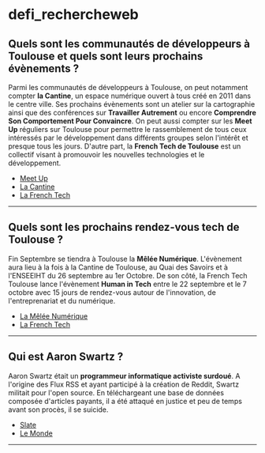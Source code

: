 # defi_rechercheweb

## Quels sont les communautés de développeurs à Toulouse et quels sont leurs prochains évènements ?
Parmi les communautés de développeurs à Toulouse, on peut notamment compter **la Cantine**, un espace numérique ouvert à tous  créé en 2011 dans le centre ville. Ses prochains évènements sont un atelier sur la cartographie ainsi que des conférences sur **Travailler Autrement** ou encore **Comprendre Son Comportement Pour Convaincre**. On peut aussi compter sur les **Meet Up** réguliers sur Toulouse pour permettre le rassemblement de tous ceux intéressés par le développement dans différents groupes selon l'intérêt et presque tous les jours. D'autre part, la **French Tech de Toulouse** est un collectif visant à promouvoir les nouvelles technologies et le développement.

- [Meet Up](http://www.meetup.com/fr-FR/cities/fr/toulouse/)
- [La Cantine](http://lacantine-toulouse.org/)
- [La French Tech](http://www.frenchtechtoulouse.com/)
***


## Quels sont les prochains rendez-vous tech de Toulouse ?
Fin Septembre se tiendra à Toulouse la **Mêlée Numérique**. L'évènement aura lieu à la fois à la Cantine de Toulouse, au Quai des Savoirs et à l'ENSEEIHT du 26 septembre au 1er Octobre.
De son côté, la French Tech Toulouse lance l'évènement **Human in Tech** entre le 22 septembre et le 7 octobre avec 15 jours de rendez-vous autour de l'innovation, de l'entreprenariat et du numérique. 
- [La Mêlée Numérique](http://www.meleenumerique.com/)
- [La French Tech](http://www.frenchtechtoulouse.com/)
***

## Qui est Aaron Swartz ?
Aaron Swartz était un **programmeur informatique activiste surdoué**. A l'origine des Flux RSS et ayant participé à la création de Reddit, Swartz militait pour l'open source. En téléchargeant une base de données composée d'articles payants, il a été attaqué en justice et peu de temps avant son procès, il se suicide.
- [Slate](http://www.slate.fr/story/68985/aaron-swartz-suicide)
- [Le Monde](http://www.lemonde.fr/pixels/article/2014/06/30/aaron-swartz-itineraire-d-un-enfant-du-net_4447830_4408996.html)
***



